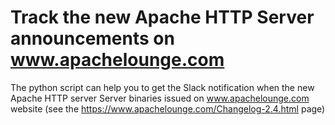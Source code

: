 # Track the new Apache HTTP Server announcements on www.apachelounge.com

The python script can help you to get the Slack notification when the new Apache HTTP server Server binaries issued on www.apachelounge.com website (see the https://www.apachelounge.com/Changelog-2.4.html page)



